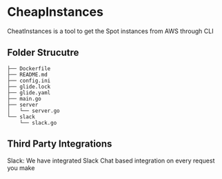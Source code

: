 # CheapInstances
CheatInstances is a tool to get the Spot instances from AWS through CLI

## Folder Strucutre
```
├── Dockerfile
├── README.md
├── config.ini
├── glide.lock
├── glide.yaml
├── main.go
├── server
│   └── server.go
└── slack
    └── slack.go
```

## Third Party Integrations

Slack: We have integrated Slack Chat based integration on every request you make




